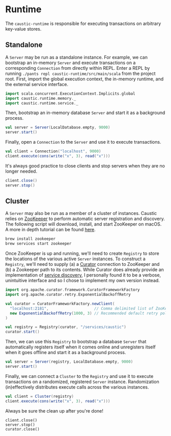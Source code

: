 # Runtime
The ```caustic-runtime``` is responsible for executing transactions on arbitrary key-value stores.

## Standalone
A ```Server``` may be run as a standalone instance. For example, we can bootstrap an in-memory ```Server``` and execute transactions on a corresponding ```Connection``` from directly within REPL. Enter a REPL by running ```./pants repl caustic-runtime/src/main/scala``` from the project root. First, import the global execution context, the in-memory runtime, and the external service interface.

```scala
import scala.concurrent.ExecutionContext.Implicits.global
import caustic.runtime.memory._
import caustic.runtime.service._
```

Then, bootstrap an in-memory database ```Server``` and start it as a background process.

```scala
val server = Server(LocalDatabase.empty, 9000)
server.start()
```

Finally, open a ```Connection``` to the ```Server``` and use it to execute transactions.

```scala
val client = Connection("localhost", 9000)
client.execute(cons(write("x", 3), read("x")))
```

It's always good practice to close clients and stop servers when they are no longer needed.

```scala
client.close()
server.stop()
```

## Cluster
A ```Server``` may also be run as a member of a cluster of instances. Caustic relies on [ZooKeeper][1] to perform automatic server registration and discovery. The following script will download, install, and start ZooKeeper on macOS. A more in depth tutorial can be found [here][2].

```sh
brew install zookeeper
brew services start zookeeper
```

Once ZooKeeper is up and running, we'll need to create ```Registry``` to store the locations of the various active ```Server``` instances. To construct a ```Registry```, we'll need to supply (a) a [Curator][3] connection to ZooKeeper and (b) a Zookeeper path to its contents. While Curator does already provide an implementation of [service discovery][4], I personally found it to be a verbose, unintuitive interface and so I chose to implement my own version instead.

```scala
import org.apache.curator.framework.CuratorFrameworkFactory
import org.apache.curator.retry.ExponentialBackoffRetry

val curator = CuratorFrameworkFactory.newClient(
  "localhost:2181",                    // Comma delimited list of ZooKeeper host:port.
  new ExponentialBackoffRetry(1000, 3) // Recommended default retry policy.
)

val registry = Registry(curator, "/services/caustic")
curator.start()
```

Then, we can use this ```Registry``` to bootstrap a database ```Server``` that automatically registers itself when it comes online and unregisters itself when it goes offline and start it as a background process.

```scala
val server = Server(registry, LocalDatabase.empty, 9000)
server.start()
```

Finally, we can connect a ```Cluster``` to the ```Registry``` and use it to execute transactions on a randomized, registered ```Server``` instance. Randomization (in)effectively distributes execute calls across the various instances.

```scala
val client = Cluster(registry)
client.execute(cons(write("x", 3), read("x")))
```

Always be sure the clean up after you're done!

```
client.close()
server.stop()
curator.close()
```

[1]: https://zookeeper.apache.org/
[2]: https://blog.kompany.org/2013/02/23/setting-up-apache-zookeeper-on-os-x-in-five-minutes-or-less/
[3]: http://curator.apache.org/curator-framework/
[4]: https://github.com/Netflix/curator/wiki/Service-Discovery
